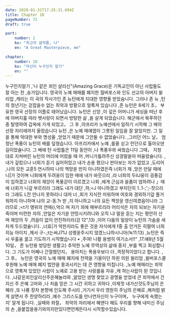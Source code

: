 ```yaml
---
date: 2020-01-31T17:25:31.694Z
title: Chapter 18
pageNumber: 72
draft: true

part:
    number: 2
    ko: "최고의 걸작품, 나"
    en: "A Great Masterpiece, me"

chapter:
    number: 18
    ko: "자신이 누구인지 알기"
    en: ""
---
```

누구인지알기 ,‘나 같은 죄인 살리신"(Amazing Grace)온 기독교인이 아닌 사랍들도 잘 아는 찬 ,송가입니다. 영국의 노예 매매룹 폐지한 월버포스와 인도 선교의 아버지 윌리업 ,캐리는 이 곡의 작사가인 존 뉴턴에게 지대한 영향올 받았숨니다. 그러나 존 뉴 ,턴의 청년기는 걷잡을수 없는 최악과 방황으흐 얼룩져 있습니다 ,존 뉴턴은 8세기 초， 부유한 영국 선장의 이플로 태어났습니다. 뉴턴은 신앙 ,이 깊은 어머니가 세싱을 떠난 후에 아버지훌 따라 뱃사랑이 되면서 방탕한 삶 ,을 살게 되었습니다. 해군에서 북푸하던 중 탈영하여 갑옥에 가게 되었고， 그 후 ,아프리카 노예션에서 일하기 시작해 그 배의 선장 자리에까지 올랐습니다 뉴턴 ,은 노예 매얘엽이 그릇된 일임을 잘 알았지만. 그 일을 통해 악대한 부와 명성율 ,얻었기 때문에 그안둘 수 없었슐니다. ,그러던 어느 날， 엄청난 폭풍이 뉴턴의 배를 덮쳤습니다. 아프리카애서 노예 ,를올 싣고 런던으로 톨아오댄 길이었슐니다. 그 배에 탄 사랍틀은 11일 동안이 ,나 폭풍우와 싸웠습니다 그때， 지청 대로 지쳐버린 뉴턴의 머리에 어렀을 때 어 ,머니가틀려주신 성경말쏟아 떠융랐슐니다. ,내가 갚렀으나 너회가 듣기 싫어허었고 내가 손용 폈으나 판아보는 자가 없었고 ,도리어 ,나의 모든 교훈5 연시하띠 나의 책망윤 만지 아니하였은즉 너회가 재 ,앙은 만달 때에 니|가 것이며 니회에게 두려웅이 임한 매에 내가 바웃으리 ,라 너희의 두ilJ웅이 굉풍감이 임하겠고 너회의 재앙이 폭풍갇이 이르겠고 나회 ,에게 근심과 을픔이 엄하려나 」때에 너회가 니갚 부르리라 그래도 내가 대단 ,하;<J 아니하겠고 부지던히 1..1-;';-잣으리라 그래도 L잔 안나지 못하리니 대저 너 ,회가 지식잔 미워하며 여호와 경외하기갚 플거워하지 아니하며 냐의 교-동.?r 받 ,지 아니하고 나의 요든 책앙윤 영신여겼음이니라 그러므로 ;<t기 앵위의 연매{i­,억으 며 자기 꾀에 매부르리라 어리석은 자의 되보는 자기윤 죽이며 미련한 자의 ,안일은 자기윤 얀망시키려니와 오직 니l 말윤 듣는 지는 평안히 산며 재앙의 두 ,려읍이 없이 안진하리라(강 12",13) ,이어 다옴의 밀양이 뉴턴의 가솜을 세차게 두드렸슐니다. ,너효|가 악한지라도 좋은 것윤 자식에게 f중 출 안거든 히팔여 너희 히능 아이지 ,께서 구-.;t는써J71J 성랭윤주시지 않겠느냐하시니아(녹11:13) ,뉴턴은 즉시 우훌융 꿇고 기도하기 시작했습니다 • ,주여! 나활 용썽히 여기소서!!" ,17.얘8년 5월 10일， 존 뉴턴용 방당한 생활고} 추악한 노예 무역상의 삶애 종지 ,부를 찍고 회싱합니다. 그 기도가 어쩨나 간절했던지， 용아치는 폭용우보다 더 ,격정적이었다고 합니다. ,그 후， 뉴턴온 영국의 노예 매매 폐지에 전력을 기올이던 하왼 의원 윌리엄 ,윌버포스콜 후원해 노예 매매 폐지 법얀을 몽과시키는 데 큰 영향융 미칩니다. ,노예 매매리는 죄악으로 영룩져 있었던 사랍이 노예로 고용 받는 사랑를융 자유 ,케 하는사랍이 된 것입니다. ,냐같온죄인살리신주온혜놀라와 ,앓었던 생명 찾았고 광명융 얻었네
큰 죄악에서 건지신 주 은혜 고마와 ,나 처옴 믿은 그 시간 귀하고 귀하다 ,이제껏 내가산것도주님의 은혜라 ,또 나륭 장차 본향에 인도해 주시리 ,거기서 우리 영원히 주님의 은혜로 ,해처럼 밝게 살면서 주 찬양하리라 ,예수 그리스도를 만나연자신이 누구이며， 누구에게 속했는지’ 알게 됩니다. ,실패와 좌절， 죄악의 자리에서 혜맨다 해도 우리를 향해 내미신 주님의 손 ,을붙잡을용기와의지만있다면언제든다시 시작할수있습니다.
